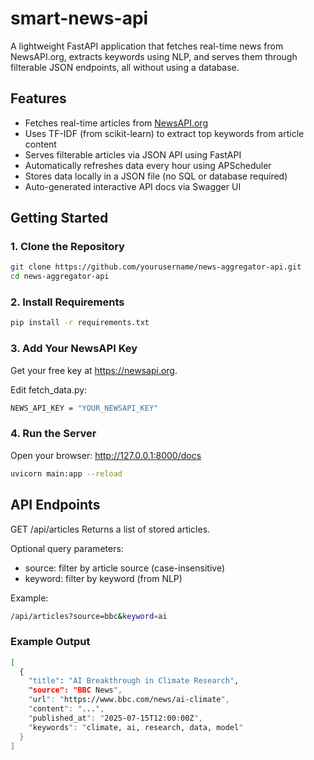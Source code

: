 # smart-news-api
A lightweight FastAPI application that fetches real-time news from NewsAPI.org, extracts keywords using NLP, and serves them through filterable JSON endpoints, all without using a database.

## Features

- Fetches real-time articles from [NewsAPI.org](https://newsapi.org)
- Uses TF-IDF (from scikit-learn) to extract top keywords from article content
- Serves filterable articles via JSON API using FastAPI
- Automatically refreshes data every hour using APScheduler
- Stores data locally in a JSON file (no SQL or database required)
- Auto-generated interactive API docs via Swagger UI

## Getting Started

### 1. Clone the Repository

```bash
git clone https://github.com/yourusername/news-aggregator-api.git
cd news-aggregator-api
```

### 2. Install Requirements

```bash
pip install -r requirements.txt
```

### 3. Add Your NewsAPI Key
Get your free key at https://newsapi.org.

Edit fetch_data.py:
```bash
NEWS_API_KEY = "YOUR_NEWSAPI_KEY"
```

### 4. Run the Server
Open your browser: http://127.0.0.1:8000/docs

```bash
uvicorn main:app --reload
```

## API Endpoints
GET /api/articles
Returns a list of stored articles.

Optional query parameters:
- source: filter by article source (case-insensitive)
- keyword: filter by keyword (from NLP)

Example:
```bash
/api/articles?source=bbc&keyword=ai
```

### Example Output
```bash
[
  {
    "title": "AI Breakthrough in Climate Research",
    "source": "BBC News",
    "url": "https://www.bbc.com/news/ai-climate",
    "content": "...",
    "published_at": "2025-07-15T12:00:00Z",
    "keywords": "climate, ai, research, data, model"
  }
]
```

